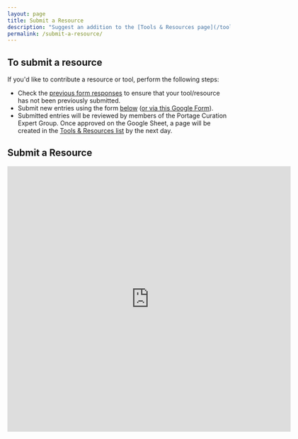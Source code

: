 ```yaml
---
layout: page
title: Submit a Resource
description: "Suggest an addition to the [Tools & Resources page](/tools-and-resources)."
permalink: /submit-a-resource/
---
```


## To submit a resource
If you'd like to contribute a resource or tool, perform the following steps: 
- Check the [previous form responses](http://bit.ly/DCSG-submissions) to ensure that your tool/resource has not been previously submitted.
- Submit new entries using the form [below](#submit-a-resource) ([or via this Google Form](http://bit.ly/data-curation-resources)). 
- Submitted entries will be reviewed by members of the Portage Curation Expert Group. Once approved on the Google Sheet, a page will be created in the [Tools & Resources list](/tools-and-resources) by the next day. 

## Submit a Resource
<iframe src="https://docs.google.com/forms/d/e/1FAIpQLSfhUnD5Glf57XBGpXWpX4XEGmKqSB7_nYZV2Xu0O81jnYJsQg/viewform?embedded=true" width="640" height="600" frameborder="0" marginheight="0" marginwidth="0">Loading…</iframe>
